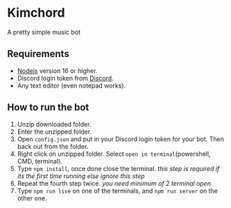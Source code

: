 # Kimchord
A pretty simple music bot 

## Requirements
  - [Nodejs](https://nodejs.org/) version 16 or higher.
  - Discord login token from [Discord](https://discord.com/developers/).
  - Any text editor (even notepad works).

## How to run the bot
  1. Unzip downloaded folder.
  2. Enter the unzipped folder.
  3. Open `config.json` and put in your Discord login token for your bot. Then back out from the folder.
  4. Right click on unzipped folder. Select `open in terminal`(powershell, CMD, terminal).
  5. Type `npm install`, once done close the terminal. *this step is required if its the first time running else ignore this step*
  6. Repeat the fourth step twice. *you need minimum of 2 terminal open*
  7. Type `npm run live` on one of the terminals, and `npm run server` on the other one.
